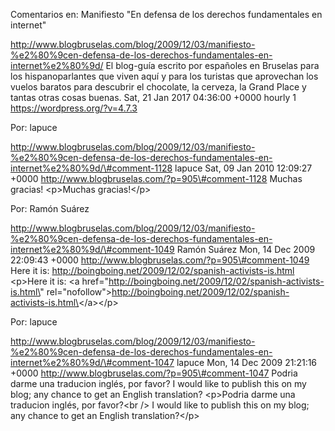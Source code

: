 Comentarios en: Manifiesto "En defensa de los derechos fundamentales en
internet"

http://www.blogbruselas.com/blog/2009/12/03/manifiesto-%e2%80%9cen-defensa-de-los-derechos-fundamentales-en-internet%e2%80%9d/
El blog-guía escrito por españoles en Bruselas para los hispanoparlantes
que viven aquí y para los turistas que aprovechan los vuelos baratos
para descubrir el chocolate, la cerveza, la Grand Place y tantas otras
cosas buenas. Sat, 21 Jan 2017 04:36:00 +0000 hourly 1
https://wordpress.org/?v=4.7.3

Por: lapuce

http://www.blogbruselas.com/blog/2009/12/03/manifiesto-%e2%80%9cen-defensa-de-los-derechos-fundamentales-en-internet%e2%80%9d/\#comment-1128
lapuce Sat, 09 Jan 2010 12:09:27 +0000
http://www.blogbruselas.com/?p=905\#comment-1128 Muchas gracias!
\<p\>Muchas gracias!\</p\>

Por: Ramón Suárez

http://www.blogbruselas.com/blog/2009/12/03/manifiesto-%e2%80%9cen-defensa-de-los-derechos-fundamentales-en-internet%e2%80%9d/\#comment-1049
Ramón Suárez Mon, 14 Dec 2009 22:09:43 +0000
http://www.blogbruselas.com/?p=905\#comment-1049 Here it is:
http://boingboing.net/2009/12/02/spanish-activists-is.html \<p\>Here it
is: \<a
href=\"http://boingboing.net/2009/12/02/spanish-activists-is.html\"
rel=\"nofollow\"\>http://boingboing.net/2009/12/02/spanish-activists-is.html\</a\>\</p\>

Por: lapuce

http://www.blogbruselas.com/blog/2009/12/03/manifiesto-%e2%80%9cen-defensa-de-los-derechos-fundamentales-en-internet%e2%80%9d/\#comment-1047
lapuce Mon, 14 Dec 2009 21:21:16 +0000
http://www.blogbruselas.com/?p=905\#comment-1047 Podria darme una
traducion inglés, por favor? I would like to publish this on my blog;
any chance to get an English translation? \<p\>Podria darme una
traducion inglés, por favor?\<br /\> I would like to publish this on my
blog; any chance to get an English translation?\</p\>

